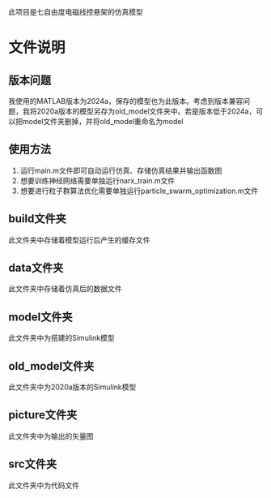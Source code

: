 此项目是七自由度电磁线控悬架的仿真模型
# 文件说明

## 版本问题
我使用的MATLAB版本为2024a，保存的模型也为此版本。考虑到版本兼容问题，我将2020a版本的模型另存为old_model文件夹中。若是版本低于2024a，可以把model文件夹删掉，并将old_model重命名为model

## 使用方法
1. 运行main.m文件即可自动运行仿真、存储仿真结果并输出函数图
2. 想要训练神经网络需要单独运行narx_train.m文件
3. 想要进行粒子群算法优化需要单独运行particle_swarm_optimization.m文件

## build文件夹
此文件夹中存储着模型运行后产生的缓存文件

## data文件夹
此文件夹中存储着仿真后的数据文件

## model文件夹
此文件夹中为搭建的Simulink模型

## old_model文件夹
此文件夹中为2020a版本的Simulink模型

## picture文件夹
此文件夹中为输出的矢量图

## src文件夹
此文件夹中为代码文件
